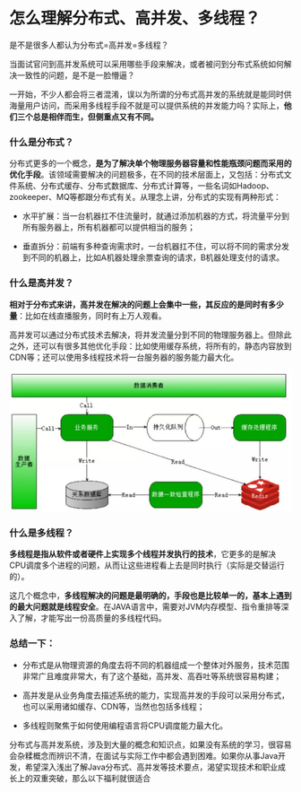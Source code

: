 # 怎么理解分布式、高并发、多线程？

是不是很多人都认为分布式=高并发=多线程？

当面试官问到高并发系统可以采用哪些手段来解决，或者被问到分布式系统如何解决一致性的问题，是不是一脸懵逼？
 
一开始，不少人都会将三者混淆，误以为所谓的分布式高并发的系统就是能同时供海量用户访问，而采用多线程手段不就是可以提供系统的并发能力吗？实际上，**他们三个总是相伴而生，但侧重点又有不同。**

### 什么是分布式？

分布式更多的一个概念，**是为了解决单个物理服务器容量和性能瓶颈问题而采用的优化手段**。该领域需要解决的问题极多，在不同的技术层面上，又包括：分布式文件系统、分布式缓存、分布式数据库、分布式计算等，一些名词如Hadoop、zookeeper、MQ等都跟分布式有关。从理念上讲，分布式的实现有两种形式：
 
* 水平扩展：当一台机器扛不住流量时，就通过添加机器的方式，将流量平分到所有服务器上，所有机器都可以提供相当的服务；
 
* 垂直拆分：前端有多种查询需求时，一台机器扛不住，可以将不同的需求分发到不同的机器上，比如A机器处理余票查询的请求，B机器处理支付的请求。

### 什么是高并发？

**相对于分布式来讲，高并发在解决的问题上会集中一些，其反应的是同时有多少量**：比如在线直播服务，同时有上万人观看。

高并发可以通过分布式技术去解决，将并发流量分到不同的物理服务器上。但除此之外，还可以有很多其他优化手段：比如使用缓存系统，将所有的，静态内容放到CDN等；还可以使用多线程技术将一台服务器的服务能力最大化。

![fgb](./../img/fgb1.png)

### 什么是多线程？

**多线程是指从软件或者硬件上实现多个线程并发执行的技术**，它更多的是解决CPU调度多个进程的问题，从而让这些进程看上去是同时执行（实际是交替运行的）。

这几个概念中，**多线程解决的问题是最明确的，手段也是比较单一的，基本上遇到的最大问题就是线程安全**。在JAVA语言中，需要对JVM内存模型、指令重排等深入了解，才能写出一份高质量的多线程代码。
 
### 总结一下：
 
* 分布式是从物理资源的角度去将不同的机器组成一个整体对外服务，技术范围非常广且难度非常大，有了这个基础，高并发、高吞吐等系统很容易构建；

* 高并发是从业务角度去描述系统的能力，实现高并发的手段可以采用分布式，也可以采用诸如缓存、CDN等，当然也包括多线程；
 
* 多线程则聚焦于如何使用编程语言将CPU调度能力最大化。
 
分布式与高并发系统，涉及到大量的概念和知识点，如果没有系统的学习，很容易会杂糅概念而辨识不清，在面试与实际工作中都会遇到困难。如果你从事Java开发，希望深入浅出了解Java分布式、高并发等技术要点，渴望实现技术和职业成长上的双重突破，那么以下福利就很适合
